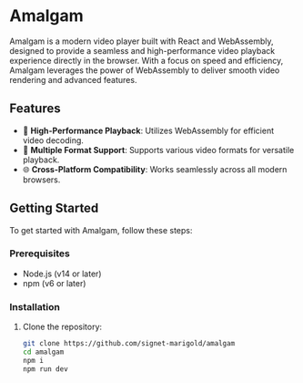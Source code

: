 # Amalgam

Amalgam is a modern video player built with React and WebAssembly, designed to provide a seamless and high-performance video playback experience directly in the browser. With a focus on speed and efficiency, Amalgam leverages the power of WebAssembly to deliver smooth video rendering and advanced features.

## Features

- 🎥 **High-Performance Playback**: Utilizes WebAssembly for efficient video decoding.
- 📂 **Multiple Format Support**: Supports various video formats for versatile playback.
- 🌐 **Cross-Platform Compatibility**: Works seamlessly across all modern browsers.

## Getting Started

To get started with Amalgam, follow these steps:

### Prerequisites

- Node.js (v14 or later)
- npm (v6 or later)

### Installation

1. Clone the repository:

   ```bash
   git clone https://github.com/signet-marigold/amalgam
   cd amalgam
   npm i
   npm run dev
   ```
